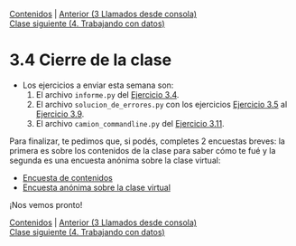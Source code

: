 [Contenidos](../Contenidos.md) \| [Anterior (3 Llamados desde consola)](03_Llamados_desde_cmd.md)  
[Clase siguiente (4. Trabajando con datos)](../04_Datos/00_Resumen.md)

# 3.4 Cierre de la clase


* Los ejercicios a enviar esta semana son:
    1. El archivo `informe.py` del [Ejercicio 3.4](../03_Contenedores_y_Errores/01_Contenedores.md#ejercicio-34-balances).
    2. El archivo `solucion_de_errores.py` con los ejercicios [Ejercicio 3.5](../03_Contenedores_y_Errores/02_Bugs.md#ejercicio-35-semantica) al [Ejercicio 3.9](../03_Contenedores_y_Errores/02_Bugs.md#ejercicio-39-pisando-memoria).
    3. El archivo `camion_commandline.py` del [Ejercicio 3.11](../03_Contenedores_y_Errores/03_Llamados_desde_cmd.md#ejercicio-311-ejecucion-desde-la-linea-de-comandos-con-parametros).
    

Para finalizar, te pedimos que, si podés, completes 2 encuestas breves: la primera es sobre los contenidos de la clase para saber cómo te fué y la segunda es una encuesta anónima sobre la clase virtual:

* [Encuesta de contenidos](https://forms.gle/wNZkmqDB4WYSx9xr5)
* [Encuesta anónima sobre la clase virtual](https://forms.gle/MoHfszVbSZTz9XNG6)



¡Nos vemos pronto!




[Contenidos](../Contenidos.md) \| [Anterior (3 Llamados desde consola)](03_Llamados_desde_cmd.md)  
[Clase siguiente (4. Trabajando con datos)](../04_Datos/00_Resumen.md)

